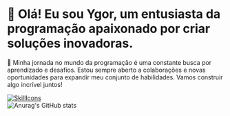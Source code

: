 # 👋 Olá! Eu sou Ygor, um entusiasta da programação apaixonado por criar soluções inovadoras.

🚀 Minha jornada no mundo da programação é uma constante busca por aprendizado e desafios. Estou sempre aberto a colaborações e novas oportunidades para expandir meu conjunto de habilidades. Vamos construir algo incrível juntos!

[![SkillIcons](https://skillicons.dev/icons?i=python,java,spring,docker,html,css,js,figma)](https://skillicons.dev)<br/>
![Anurag's GitHub stats](https://github-readme-stats.vercel.app/api?username=anuraghazra&show_icons=true&theme=radical)
